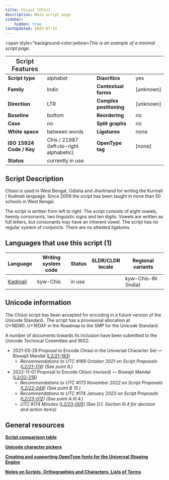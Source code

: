 ```yaml
---
title: Chisoi [Chis]
description: Main script page
sidebar:
    hidden: true
lastUpdated: 2025-07-15
---
```


<span style="background-color:yellow>_This is an example of a minimal script page._</span>

<span style="font-size:20px; font-weight:600">Script Features</span> | | | |
------------------- | --- | --- | --- |
**Script type** | alphabet            | **Diacritics** | yes |
**Family** | Indic                    | **Contextual forms** | [unknown] |
**Direction** | LTR                   | **Complex positioning** | [unknown] |
**Baseline** | bottom                 | **Reordering** | no |
**Case** | no                         | **Split graphs** | no |
**White space** | between words       | **Ligatures** | none |
**ISO 15924 Code / Key** | Chis / 21987 (left=to-right alphabetic) | **OpenType tag** | [none] |
**Status** | currently in use | | |

## Script Description

Chisoi is used in West Bengal, Odisha and Jharkhand for writing the Kurmali / Kudmali language. Since 2009 the script has been taught in more than 50 schools in West Bengal.

The script is written from left to right. The script consists of eight vowels, twenty consonants, two linguistic signs and ten digits. Vowels are written as full letters, but consonants may have an inherent vowel. The script has no regular system of conjuncts. There are no attested ligatures.

## Languages that use this script (1)

Language | Writing system<br>code | Status | SLDR/CLDR<br>locale | Regional<br>variants |
-------- | ---------------------- | ------ | ------------------- | -------------------- |
<u>Kadmali</u> | kyw-Chis | in use | | kyw-Chis-IN (India) |

## Unicode information

The Chisoi script has been accepted for encoding in a future version of the Unicode Standard.. The script has a provisional allocation at U+16D80..U+16DAF in the  Roadmap to the SMP for the Unicode Standard.

A number of documents towards its inclusion have been submitted to the Unicode Technical Committee and WG2:
* 2021-05-29 Proposal to Encode Chisoi in the Universal Character Set — Biswajit Mandal ([L2/21-183](http://www.unicode.org/cgi-bin/GetMatchingDocs.pl?L2/21-183))
    * _Recommendations to UTC #169 October 2021 on Script Proposals ([L2/21-174](http://www.unicode.org/L2/L2021/21174-script-adhoc-rept.pdf)) (See point 6.)_
* 2022-11-01 Proposal to Encode Chisoi (revised) — Biswajit Mandal ([L2/22-218](http://www.unicode.org/cgi-bin/GetMatchingDocs.pl?L2/22-218))
    * _Recommendations to UTC #173 November 2022 on Script Proposals ([L2/22-248](https://www.unicode.org/cgi-bin/GetMatchingDocs.pl?L2/22-248)) (See point B 15.)_
    * _Recommendations to UTC #174 January 2023 on Script Proposals ([L2/23-012](https://www.unicode.org/cgi-bin/GetMatchingDocs.pl?L2/23-012)) (See point A.III.4.)_
    * _UTC #174 Minutes ([L2/23-005](http://www.unicode.org/L2/L2023/23005.htm)) (See D.1. Section III.4 for decision and action items)_

## General resources

**[Script comparison table](https://r12a.github.io/scripts/script-features/)**

**[Unicode character pickers](https://r12a.github.io/pickers/)**

**[Creating and supporting OpenType fonts for the Universal Shaping Engine](http://www.microsoft.com/typography/OpenTypeDev/USE/intro.htm)**

**[Notes on Scripts, Orthographies and Characters, Lists of Terms](https://r12a.github.io/scripts/#scriptnotes)**
